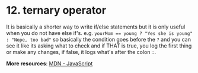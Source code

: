 # 12. ternary operator
It is basically a shorter way to write if/else statements but it is only useful when you do not have else if's. e.g. `yourMom == young ? "Yes she is young" : "Nope, too bad"`
so basically the condition goes before the `?` and you can see it like its asking what to check and if THAT is true, you log the first thing or make any changes, if false, it logs what's after the colon `:`.

**More resources**: [MDN - JavaScript](https://developer.mozilla.org/en-US/docs/Web/JavaScript)